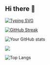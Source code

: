 ## Hi there 👋

<!--
**spindouken/spindouken** is a ✨ _special_ ✨ repository because its `README.md` (this file) appears on your GitHub profile.

Here are some ideas to get you started:

- 🔭 I’m currently working on ...
- 🌱 I’m currently learning ...
- 👯 I’m looking to collaborate on ...
- 🤔 I’m looking for help with ...
- 💬 Ask me about ...
- 📫 How to reach me: ...
- 😄 Pronouns: ...
- ⚡ Fun fact: ...

Skills and Tools
![Python](https://img.shields.io/badge/-Python-3776AB?style=flat-square&logo=python&logoColor=white)

custom header image
![Header](https://your-image-url.com/header.png)
-->


[![Typing SVG](https://readme-typing-svg.herokuapp.com?font=Fira+Code&pause=1000&width=435&lines=Machine+Learning+Engineer;Open+Source+Enthusiast;Always+learning+new+things)](https://git.io/typing-svg)

[![GitHub Streak](https://github-readme-streak-stats.herokuapp.com/?user=spindouken&theme=dark)](https://git.io/streak-stats)

![Your GitHub stats](https://github-readme-stats.vercel.app/api?username=spindouken&show_icons=true&theme=radical)

![](https://activity-graph.herokuapp.com/graph?username=spindouken&theme=github)

![Top Langs](https://github-readme-stats.vercel.app/api/top-langs/?username=spindouken&hide=jupyter%20notebook)
